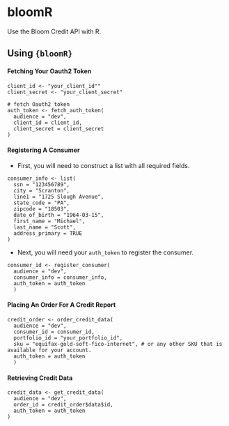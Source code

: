 # bloomR

Use the Bloom Credit API with R.

## Using `{bloomR}`

#### Fetching Your Oauth2 Token

```
client_id <- "your_client_id""
client_secret <- "your_client_secret"

# fetch Oauth2 token
auth_token <- fetch_auth_token(
  audience = "dev",
  client_id = client_id,
  client_secret = client_secret
)
```

#### Registering A Consumer

- First, you will need to construct a list with all required fields.

```
consumer_info <- list(
  ssn = "123456789",
  city = "Scranton",
  line1 = "1725 Slough Avenue",
  state_code = "PA",
  zipcode = "18503",
  date_of_birth = "1964-03-15",
  first_name = "Michael",
  last_name = "Scott",
  address_primary = TRUE
)
```

- Next, you will need your `auth_token` to register the consumer.

```
consumer_id <- register_consumer(
  audience = "dev", 
  consumer_info = consumer_info, 
  auth_token = auth_token
  )
```

#### Placing An Order For A Credit Report

```
credit_order <- order_credit_data(
  audience = "dev", 
  consumer_id = consumer_id, 
  portfolio_id = "your_portfolio_id", 
  sku = "equifax-gold-soft-fico-internet", # or any other SKU that is available for your account.
  auth_token = auth_token
  )
```

#### Retrieving Credit Data

```
credit_data <- get_credit_data(
  audience = "dev",
  order_id = credit_order$data$id,
  auth_token = auth_token
)
```

